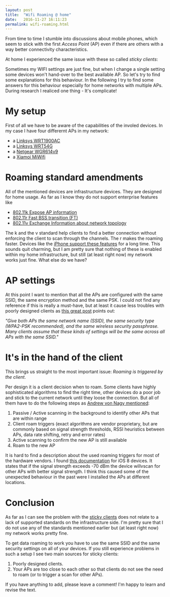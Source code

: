 ```yaml
---
layout: post
title:  "Wifi Roaming @ home"
date:   2016-11-27 16:11:23
permalink: wifi-roaming.html
---
```

From time to time I stumble into discussions about mobile phones, which seem to stick with the first *Access Point* (AP) even if 
there are others with a way better connectivity characteristics.

At home I experienced the same issue with these so called *sticky clients*:

Sometimes my WIFI settings are just fine, but when I change a single setting some devices won't hand-over to the best available AP.
So let's try to find some explanations for this behaviour.
In the following I try to find some answers for this behaviour especially for home networks with multiple APs.
During research I realiced one thing - It's complicate!

# My setup
First of all we have to be aware of the capabilities of the involed devices.
In my case I have four differernt APs in my network:
* a [Linksys WRT1900AC](http://www.linksys.com/us/p/P-WRT1900AC/)
* a [Linksys WRT54G](http://www.linksys.com/us/support-product?pid=01t80000003KXPxAAO)
* a [Netgear WGR614v9](https://www.netgear.com/support/product/WGR614v9.aspx?cid=wmt_netgear_organic)
* a [Xiamoi MiWifi](http://xiaomi-mi.com/mi-wifi/xiaomi-mi-wifi-router-3c-white/)

# Roaming standard amendments
All of the mentioned devices are infrastructure devices. They are designed for home usage.
As far as I know they do not support enterprise features like 
* [802.11k Expose AP information](https://en.wikipedia.org/wiki/IEEE_802.11k-2008)
* [802.11r Fast BSS transition (FT)](https://en.wikipedia.org/wiki/IEEE_802.11r-2008)
* [802.11v Exchange Information about network topology](https://en.wikipedia.org/wiki/IEEE_802.11v)

The k and the v standard help clients to find a better connection without enforcing the client to scan through the channels.
The r makes the roaming faster. Devices like the [iPhone support these features](https://support.apple.com/en-us/HT202628) 
for a long time. This sounds quit charming, but I am pretty sure that nothing of these is enabled within my home infrastructure,
but still (at least right now) my network works just fine. What else do we have?

# AP settings
At this point I want to mention that all the APs are configured with the same SSID, the same encryption method and the 
same PSK. I could not find any reference if this is really a must-have, but at least it cause less troubles with poorly 
designed clients as [this great post](http://superuser.com/questions/122441/how-can-i-get-the-same-ssid-for-multiple-access-points)
points out: 

*"Give both APs the same network name (SSID), the same security type (WPA2-PSK recommended), and the same wireless security passphrase. 
Many clients assume that these kinds of settings will be the same across all APs with the same SSID."*

# It's in the hand of the client

This brings us straight to the most important issue: *Roaming is triggered by the client*.

Per design it is a client decision when to roam. Some clients have highly sophisticated algorithms to find the right time,
other devices do a poor job and stick to the current network until they loose the connection.
But all of them have to do the following steps as [Andrew von Nagy mentioned](http://www.revolutionwifi.net/revolutionwifi/2011/12/wi-fi-roaming-analysis-part-1.html):
1. Passive / Active scanning in the background to identify other APs that are within range
2. Client roam triggers (exact algorithms are vendor proprietary, but are commonly based on signal strength thresholds, RSSI heuristics between APs, data rate shifting, retry and error rates)
3. Active scanning to confirm the new AP is still available
4. Roam to the new AP

It is hard to find a description about the used roaming triggers for most of the hardware vendors. 
I found [this documentation](https://support.apple.com/en-us/HT203068) for iOS 8 devices. 
It states that if the signal strength exceeds -70 dBm the device willvscan for other APs with better signal strength.
I think this caused some of the unexpected behaviour in the past were I installed the APs at different locations.

# Conclusion
As far as I can see the problem with the [sticky clients](http://wifinigel.blogspot.co.at/2015/03/what-are-sticky-clients.html) 
does not relate to a lack of supported standards on the infrastructure side.
I'm pretty sure that I do not use any of the standards mentioned earlier but (at least right now) my network works pretty fine. 

To get data roaming to work you have to use the same SSID and the same security settings on all of your devices. 
If you still experience problems in such a setup I see two main sources for sticky clients:
1. Poorly designed clients.
2. Your APs are too close to each other so that clients do not see the need to roam (or to trigger a scan for other APs).

If you have anything to add, please leave a comment! I'm happy to learn and revise the text.